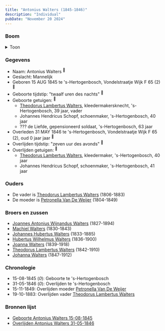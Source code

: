 ```yaml
---
title: "Antonius Walters (1845-1846)"
description: "Individual"
pubDate: "November 20 2024"
---
```


### Boom
<details><summary>Toon</summary>

![test](https://www.plantuml.com/plantuml/svg/ZP9VJoen4CNV-oac-k0JoIuBt8KG51JklSbLIKIDJwIx7TbUkYtfb1XY-ExEoledmQ1lpVISdj_Cz8o2z65T6a5BRLVIon8ocIyNtgsjEdV6UGXUMk8hj44KMY7askS6TsSiLs439POPUjgLAA175pOh59zUpOqaWcS102Fd5VfPeVEbHQ9-lvJQ3WQGYAqG9p1zZIAnSnpD2dJA-JN1Frcb13xTIyCXT0IIu6yKHMaAS3nE9kt9Y2EU7pKQjOL-BvFPPfwv40ps1X3_Wfln5E8qwi3f9nKjryRCfLNpt3kYp35L9U_2zVcCvMa29zJumz5kWJPpb1TCMkDDCNWs62FXJbguGBX7_H_z1rkNsIQZSJ9E3h0rMtLOrFeHMnkkhkzOtkeUOEltdb0fRHUL8wuTpSuhseJHcbquDdfHX0tpkoV6sufwd8r6hH1r3n-5sia5legZLBp53MrmLk-lXpNmlkGVhAaDmzlVLM_j_Tw-dKmIm-NmeN9tlfgCE4Eh-B-_0000)
</details>

### Gegevens
- Naam: Antonius Walters <sup><a href="../s00143/" style="text-decoration:none" title="Geboorte Antonius Walters 15-08-1845">:link:</a></sup>
- Geslacht: Mannelijk
- Geboren 15 AUG 1845 te 's-Hertogenbosch, Vondelstraatje Wijk F 65 (2) <sup><a href="../s00143/" style="text-decoration:none" title="Geboorte Antonius Walters 15-08-1845">:link:</a></sup>
- Geboorte tijdstip: "twaalf uren des nachts" <sup><a href="../s00143/" style="text-decoration:none" title="Geboorte Antonius Walters 15-08-1845">:link:</a></sup>
- Geboorte getuigen: <sup><a href="../s00143/" style="text-decoration:none" title="Geboorte Antonius Walters 15-08-1845">:link:</a></sup>
  - [Theodorus Lambertus Walters](../i00088/), kleedermakersknecht, \'s-Hertogenbosch, 39 jaar, vader
  - Johannes Hendricus Schopf, schoenmaker, \'s-Hertogenbosch, 40 jaar
  - ??? de Liefde, gepensioneerd soldaat, \'s-Hertogenbosch, 63 jaar
- Overleden 31 MAY 1846 te 's-Hertogenbosch, Vondelstraatje Wijk F 65 (2), oud 0 jaar jaar <sup><a href="../s00144/" style="text-decoration:none" title="Overlijden Antonius Walters 31-05-1846">:link:</a></sup>
- Overlijden tijdstip: "zeven uur des avonds" <sup><a href="../s00144/" style="text-decoration:none" title="Overlijden Antonius Walters 31-05-1846">:link:</a></sup>
- Overlijden getuigen: <sup><a href="../s00144/" style="text-decoration:none" title="Overlijden Antonius Walters 31-05-1846">:link:</a></sup>
  - [Theodorus Lambertus Walters](../i00088/), kleedermaker, \'s-Hertogenbosch, 40 jaar
  - Johannes Hendricus Schopf, schoenmaker, \'s-Hertogenbosch, 41 jaar

### Ouders
- De vader is [Theodorus Lambertus Walters](../i00088/) (1806-1883)
- De moeder is [Petronella Van De Weijer](../i00089/) (1804-1849)

### Broers en zussen
- [Joannes Antonius Wijnandus Walters](../i00103/) (1827-1894)
- [Machiel Walters](../i00104/) (1830-1843)
- [Johannes Hubertus Walters](../i00079/) (1833-1885)
- [Hubertus Wilhelmus Walters](../i00105/) (1836-1900)
- [Joanna Walters](../i00106/) (1839-1918)
- [Theodorus Lambertus Walters](../i00107/) (1842-1910)
- [Johanna Walters](../i00109/) (1847-1912)

### Chronologie
- 15-08-1845 (<i>0</i>): Geboorte te 's-Hertogenbosch
- 31-05-1846 (<i>0</i>): Overlijden te 's-Hertogenbosch
- 15-11-1849: Overlijden moeder [Petronella Van De Weijer](../i00089/)
- 19-10-1883: Overlijden vader [Theodorus Lambertus Walters](../i00088/)

### Bronnen lijst
- [Geboorte Antonius Walters 15-08-1845](../s00143/)
- [Overlijden Antonius Walters 31-05-1846](../s00144/)